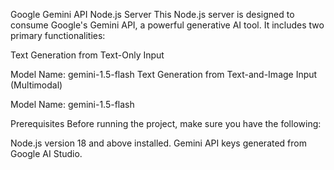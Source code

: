 Google Gemini API Node.js Server
This Node.js server is designed to consume Google's Gemini API, a powerful generative AI tool. It includes two primary functionalities:

Text Generation from Text-Only Input

Model Name: gemini-1.5-flash
Text Generation from Text-and-Image Input (Multimodal)

Model Name: gemini-1.5-flash

Prerequisites
Before running the project, make sure you have the following:

Node.js version 18 and above installed.
Gemini API keys generated from Google AI Studio.